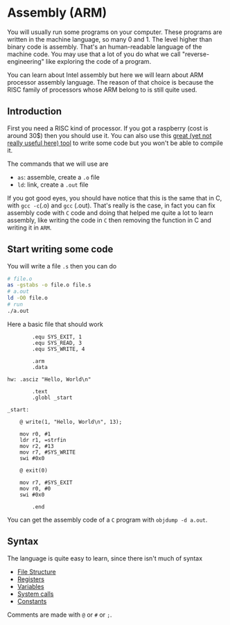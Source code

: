 # Assembly (ARM)

You will usually run some programs on your computer.
These programs are written in the machine language,
so many 0 and 1. The level higher than binary
code is assembly. That's an human-readable language
of the machine code. You may use that a lot of you
do what we call "reverse-engineering" like exploring
the code of a program.

You can learn about Intel assembly but here we will
learn about ARM processor assembly language. The reason
of that choice is because the RISC family of processors
whose ARM belong to is still quite used.

<div class="sl"></div>

## Introduction

First you need a RISC kind of processor. If you got
a raspberry (cost is around 30$) then you should use it.
You can also use this 
[great (yet not really useful here) tool](https://azm.azerialabs.com/) to write some code
but you won't be able to compile it.

The commands that we will use are

* ``as``: assemble, create a `.o` file
* ``ld``: link, create a `.out` file

If you got good eyes, you should have notice that this
is the same that in C, with ``gcc -c``(.o) and `gcc` (.out).
That's really is the case, in fact you can fix assembly
code with ``C`` code and doing that helped me quite a
lot to learn assembly, like writing the code in ``C`` then
removing the function in C and writing it in ``ARM``.

<div class="sr"></div>

## Start writing some code

You will write a file ``.s`` then you can do

```bash
# file.o
as -gstabs -o file.o file.s
# a.out
ld -O0 file.o
# run
./a.out
```

Here a basic file that should work

```asm6502
        .equ SYS_EXIT, 1
        .equ SYS_READ, 3
        .equ SYS_WRITE, 4

        .arm
        .data

hw: .asciz "Hello, World\n"

        .text
        .globl _start

_start:

    @ write(1, "Hello, World\n", 13);

    mov r0, #1
    ldr r1, =strfin
    mov r2, #13
    mov r7, #SYS_WRITE
    swi #0x0
    
    @ exit(0)

    mov r7, #SYS_EXIT
    mov r0, #0
    swi #0x0
	
        .end
```

You can get the assembly code of a ``C`` program
with ``objdump -d a.out``.

<div class="sl"></div>

## Syntax

The language is quite easy to learn, since there
isn't much of syntax
  
* [File Structure](syntax/file.md)
* [Registers](syntax/registers.md)
* [Variables](syntax/variables.md)
* [System calls](syntax/sys.md)
* [Constants](syntax/constants.md)

Comments are made with `@` or `#` or  ``;``.